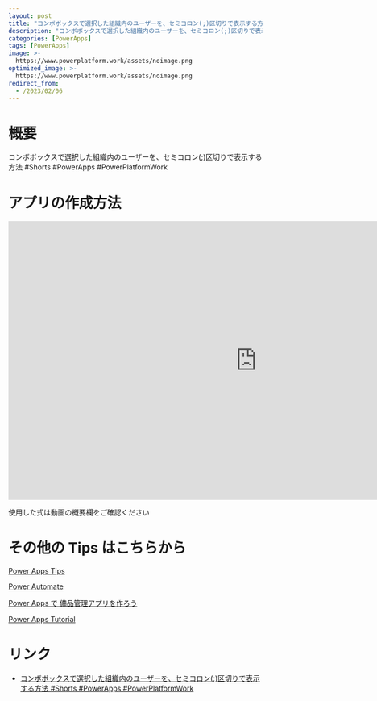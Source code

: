 ```yaml
---
layout: post
title: "コンボボックスで選択した組織内のユーザーを、セミコロン(;)区切りで表示する方法 #Shorts #PowerApps #PowerPlatformWork"
description: "コンボボックスで選択した組織内のユーザーを、セミコロン(;)区切りで表示する方法 #Shorts #PowerApps #PowerPlatformWorkを動画で分かりやすく解説"
categories: [PowerApps]
tags: [PowerApps]
image: >-
  https://www.powerplatform.work/assets/noimage.png
optimized_image: >-
  https://www.powerplatform.work/assets/noimage.png
redirect_from:
  - /2023/02/06
---
```



#  概要

コンボボックスで選択した組織内のユーザーを、セミコロン(;)区切りで表示する方法 #Shorts #PowerApps #PowerPlatformWork


# アプリの作成方法

<iframe width="983" height="553" src="https://www.youtube.com/embed/2MKhiftVUS4" title="YouTube video player" frameborder="0" allow="accelerometer; autoplay; clipboard-write; encrypted-media; gyroscope; picture-in-picture" allowfullscreen></iframe>


使用した式は動画の概要欄をご確認ください


# その他の Tips はこちらから

[Power Apps Tips](https://www.youtube.com/watch?v=VrAQf3JQ7yM&list=PLVhFi1fb3DqakSLVMn22DDcySXh9jtzi- )


[Power Automate](https://www.youtube.com/watch?v=-YnJYT0ASEM&list=PLVhFi1fb3Dqbzic6GieqnLFgD3aTj-eHA)


[Power Apps で 備品管理アプリを作ろう](https://www.youtube.com/playlist?list=PLVhFi1fb3DqZM3HKb8Hea6XEL96990Fyn)


[Power Apps Tutorial](https://www.youtube.com/playlist?list=PLVhFi1fb3DqalxpL974VvAJvV4iWoSbe_)


# リンク


- [コンボボックスで選択した組織内のユーザーを、セミコロン(;)区切りで表示する方法 #Shorts #PowerApps #PowerPlatformWork](https://www.youtube.com/watch?v=2MKhiftVUS4)


